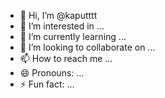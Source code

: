 - 👋 Hi, I’m @kaputttt
- 👀 I’m interested in ...
- 🌱 I’m currently learning ...
- 💞️ I’m looking to collaborate on ...
- 📫 How to reach me ...
- 😄 Pronouns: ...
- ⚡ Fun fact: ...

<!---
kaputttt/kaputttt is a ✨ special ✨ repository because its `README.md` (this file) appears on your GitHub profile.
You can click the Preview link to take a look at your changes.
--->
